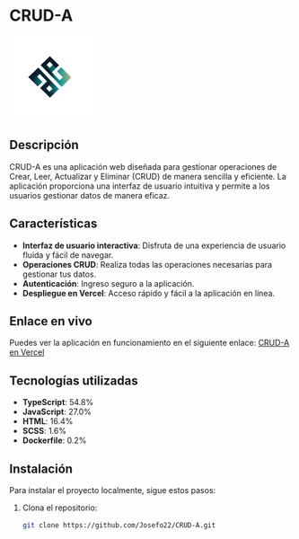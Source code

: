 # CRUD-A

<img src="no-te-rindas.png" alt="CRUD-A Logo" width="150"/> <!-- Ajusta el ancho según sea necesario -->

## Descripción

CRUD-A es una aplicación web diseñada para gestionar operaciones de Crear, Leer, Actualizar y Eliminar (CRUD) de manera sencilla y eficiente. La aplicación proporciona una interfaz de usuario intuitiva y permite a los usuarios gestionar datos de manera eficaz.

## Características

- **Interfaz de usuario interactiva**: Disfruta de una experiencia de usuario fluida y fácil de navegar.
- **Operaciones CRUD**: Realiza todas las operaciones necesarias para gestionar tus datos.
- **Autenticación**: Ingreso seguro a la aplicación.
- **Despliegue en Vercel**: Acceso rápido y fácil a la aplicación en línea.

## Enlace en vivo

Puedes ver la aplicación en funcionamiento en el siguiente enlace: [CRUD-A en Vercel](https://crud-a-ebon.vercel.app/login)

## Tecnologías utilizadas

- **TypeScript**: 54.8%
- **JavaScript**: 27.0%
- **HTML**: 16.4%
- **SCSS**: 1.6%
- **Dockerfile**: 0.2%

## Instalación

Para instalar el proyecto localmente, sigue estos pasos:

1. Clona el repositorio:
   ```bash
   git clone https://github.com/Josefo22/CRUD-A.git
